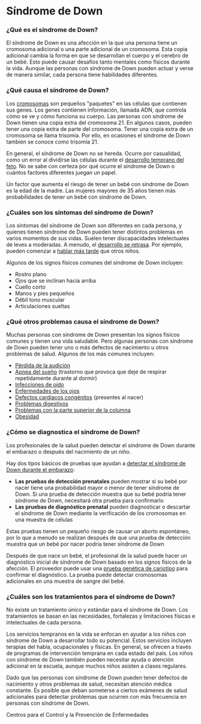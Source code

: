 Síndrome de Down
================


### ¿Qué es el síndrome de Down?


El síndrome de Down es una afección en la que una persona tiene un cromosoma adicional o una parte adicional de un cromosoma. Esta copia adicional cambia la forma en que se desarrollan el cuerpo y el cerebro de un bebé. Esto puede causar desafíos tanto mentales como físicos durante la vida. Aunque las personas con síndrome de Down pueden actuar y verse de manera similar, cada persona tiene habilidades diferentes.


### ¿Qué causa el síndrome de Down?


Los [cromosomas](https://medlineplus.gov/spanish/genetica/entender/basica/cromosoma/) son pequeños "paquetes" en las células que contienen sus genes. Los genes contienen información, llamada ADN, que controla cómo se ve y cómo funciona su cuerpo. Las personas con síndrome de Down tienen una copia extra del cromosoma 21. En algunos casos, pueden tener una copia extra de parte del cromosoma. Tener una copia extra de un cromosoma se llama trisomía. Por ello, en ocasiones el síndrome de Down también se conoce como trisomía 21.


En general, el síndrome de Down no se hereda. Ocurre por casualidad, como un error al dividirse las células durante el [desarrollo temprano del feto](https://medlineplus.gov/spanish/fetalhealthanddevelopment.html). No se sabe con certeza por qué ocurre el síndrome de Down o cuántos factores diferentes juegan un papel.


Un factor que aumenta el riesgo de tener un bebé con síndrome de Down es la edad de la madre. Las mujeres mayores de 35 años tienen más probabilidades de tener un bebé con síndrome de Down.


### ¿Cuáles son los síntomas del síndrome de Down?


Los síntomas del síndrome de Down son diferentes en cada persona, y quienes tienen síndrome de Down pueden tener distintos problemas en varios momentos de sus vidas. Suelen tener discapacidades intelectuales de leves a moderadas. A menudo, el [desarrollo se retrasa](https://medlineplus.gov/spanish/developmentaldisabilities.html). Por ejemplo, pueden comenzar a [hablar más tarde](https://medlineplus.gov/spanish/speechandlanguageproblemsinchildren.html) que otros niños.


Algunos de los signos físicos comunes del síndrome de Down incluyen:


* Rostro plano
* Ojos que se inclinan hacia arriba
* Cuello corto
* Manos y pies pequeños
* Débil tono muscular
* Articulaciones sueltas


### ¿Qué otros problemas causa el síndrome de Down?


Muchas personas con síndrome de Down presentan los signos físicos comunes y tienen una vida saludable. Pero algunas personas con síndrome de Down pueden tener uno o más defectos de nacimiento u otros problemas de salud. Algunos de los más comunes incluyen:


* [Pérdida de la audición](https://medlineplus.gov/spanish/hearingproblemsinchildren.html)
* [Apnea del sueño](https://medlineplus.gov/spanish/sleepapnea.html) (trastorno que provoca que deje de respirar repetidamente durante al dormir)
* [Infecciones de oído](https://medlineplus.gov/spanish/earinfections.html)
* [Enfermedades de los ojos](https://medlineplus.gov/spanish/eyediseases.html)
* [Defectos cardíacos congénitos](https://medlineplus.gov/spanish/congenitalheartdefects.html) (presentes al nacer)
* [Problemas digestivos](https://medlineplus.gov/spanish/digestivediseases.html)
* [Problemas con la parte superior de la columna](https://medlineplus.gov/spanish/spineinjuriesanddisorders.html)
* [Obesidad](https://medlineplus.gov/spanish/obesity.html)


### ¿Cómo se diagnostica el síndrome de Down?


Los profesionales de la salud pueden detectar el síndrome de Down durante el embarazo o después del nacimiento de un niño.


Hay dos tipos básicos de pruebas que ayudan a [detectar el síndrome de Down durante el embarazo](https://medlineplus.gov/spanish/pruebas-de-laboratorio/prueba-de-sindrome-de-down/):


* **Las pruebas de detección prenatales** pueden mostrar si su bebé por nacer tiene una probabilidad mayor o menor de tener síndrome de Down. Si una prueba de detección muestra que su bebé podría tener síndrome de Down, necesitará otra prueba para confirmarlo
* **Las pruebas de diagnóstico prenatal** pueden diagnosticar o descartar el síndrome de Down mediante la verificación de los cromosomas en una muestra de células


Estas pruebas tienen un pequeño riesgo de causar un aborto espontáneo, por lo que a menudo se realizan después de que una prueba de detección muestra que un bebé por nacer podría tener síndrome de Down


Después de que nace un bebé, el profesional de la salud puede hacer un diagnóstico inicial de síndrome de Down basado en los signos físicos de la afección. El proveedor puede usar una [prueba genética de cariotipo](https://medlineplus.gov/spanish/pruebas-de-laboratorio/prueba-de-cariotipo/) para confirmar el diagnóstico. La prueba puede detectar cromosomas adicionales en una muestra de sangre del bebé.


### ¿Cuáles son los tratamientos para el síndrome de Down?


No existe un tratamiento único y estándar para el síndrome de Down. Los tratamientos se basan en las necesidades, fortalezas y limitaciones físicas e intelectuales de cada persona.


Los servicios tempranos en la vida se enfocan en ayudar a los niños con síndrome de Down a desarrollar todo su potencial. Estos servicios incluyen terapias del habla, ocupacionales y físicas. En general, se ofrecen a través de programas de intervención temprana en cada estado del país. Los niños con síndrome de Down también pueden necesitar ayuda o atención adicional en la escuela, aunque muchos niños asisten a clases regulares.


Dado que las personas con síndrome de Down pueden tener defectos de nacimiento y otros problemas de salud, necesitan atención médica constante. Es posible que deban someterse a ciertos exámenes de salud adicionales para detectar problemas que ocurren con más frecuencia en personas con síndrome de Down.


Centros para el Control y la Prevención de Enfermedades

